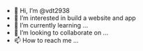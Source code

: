 - 👋 Hi, I’m @vdt2938
- 👀 I’m interested in build a website and app 
- 🌱 I’m currently learning ...
- 💞️ I’m looking to collaborate on ...
- 📫 How to reach me ...

<!---
vdt2938/vdt2938 is a ✨ special ✨ repository because its `README.md` (this file) appears on your GitHub profile.
You can click the Preview link to take a look at your changes.
--->
